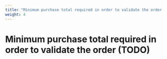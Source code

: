 ```yaml
---
title: "Minimum purchase total required in order to validate the order (TODO)"
weight: 4
---
```


# Minimum purchase total required in order to validate the order (TODO)
